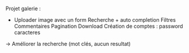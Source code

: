 Projet galerie :

- Uploader image avec un form
Recherche + auto completion
Filtres
Commentaires
Pagination
Download
Création de comptes : password caracteres

-> Améliorer la recherche (mot clés, aucun resultat)